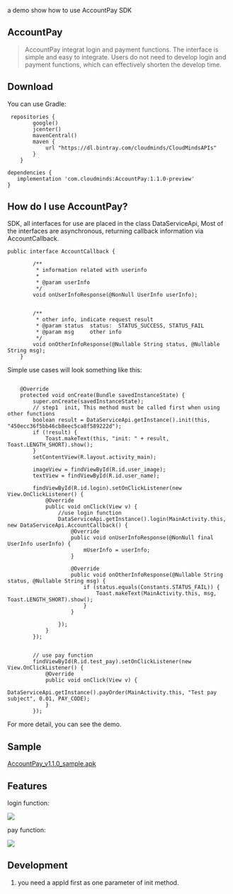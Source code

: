 a demo show how to use AccountPay SDK

## AccountPay
> AccountPay integrat login and payment functions. The interface is simple and easy to integrate. Users do not need to develop login and payment functions, which can effectively shorten the develop time.

## Download

You can use Gradle:

```
 repositories {
        google()
        jcenter()
        mavenCentral()
        maven {
            url "https://dl.bintray.com/cloudminds/CloudMindsAPIs"
        }
    }

dependencies {
   implementation 'com.cloudminds:AccountPay:1.1.0-preview'
}
```

## How do I use AccountPay?

SDK, all interfaces for use are placed in the class DataServiceApi, Most of the interfaces are asynchronous, returning callback information via AccountCallback.
```
public interface AccountCallback {

        /**
         * information related with userinfo
         *
         * @param userInfo
         */
        void onUserInfoResponse(@NonNull UserInfo userInfo);


        /**
         * other info, indicate request result
         * @param status  status:  STATUS_SUCCESS, STATUS_FAIL
         * @param msg     other info
         */
        void onOtherInfoResponse(@Nullable String status, @Nullable String msg);
    }
```

Simple use cases will look something like this:
```

    @Override
    protected void onCreate(Bundle savedInstanceState) {
        super.onCreate(savedInstanceState);
        // step1  init, This method must be called first when using other functions 
        boolean result = DataServiceApi.getInstance().init(this, "450ecc36f5bb46cb8eec5ca8f589222d");
        if (!result) {
            Toast.makeText(this, "init: " + result, Toast.LENGTH_SHORT).show();
        }
        setContentView(R.layout.activity_main);

        imageView = findViewById(R.id.user_image);
        textView = findViewById(R.id.user_name);

        findViewById(R.id.login).setOnClickListener(new View.OnClickListener() {
            @Override
            public void onClick(View v) {
                //use login function
                DataServiceApi.getInstance().login(MainActivity.this, new DataServiceApi.AccountCallback() {
                    @Override
                    public void onUserInfoResponse(@NonNull final UserInfo userInfo) {
                        mUserInfo = userInfo;
                    }

                    @Override
                    public void onOtherInfoResponse(@Nullable String status, @Nullable String msg) {
                        if (status.equals(Constants.STATUS_FAIL)) {
                            Toast.makeText(MainActivity.this, msg, Toast.LENGTH_SHORT).show();
                        }
                    }

                });
            }
        });
        
        
        // use pay function
        findViewById(R.id.test_pay).setOnClickListener(new View.OnClickListener() {
            @Override
            public void onClick(View v) {
                DataServiceApi.getInstance().payOrder(MainActivity.this, "Test pay subject", 0.01, PAY_CODE);
            }
        });

```
For more detail, you can see the demo.

## Sample
[AccountPay_v1.1.0_sample.apk](https://github.com/hixin/AccountPayDemo/releases/download/1.1.0-preview/AccountPay_v1.1.0_sample.apk)

## Features
login function:

![](http://ww1.sinaimg.cn/mw690/c1955565gy1g1bqsj048pj21401z4q5y.jpg)

pay function:

![](http://ww1.sinaimg.cn/mw690/c1955565gy1g1bqt284ccj21401z4770.jpg)

## Development

1. you need a appId first as one parameter of init method.

